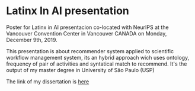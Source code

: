 # Latinx In AI presentation
Poster for Latinx in AI presentacion co-located with NeurIPS at the Vancouver Convention Center in Vancouver CANADA on Monday, December 9th, 2019.

This presentation is about recommender system applied to scientific workflow management system, its an hybrid approach wich uses ontology, frequency of pair of activities and syntatical match to recommend. It's the output of my master degree in University of São Paulo (USP)

The link of my dissertation is [here](https://www.teses.usp.br/teses/disponiveis/100/100131/tde-19042016-140611/pt-br.php)
